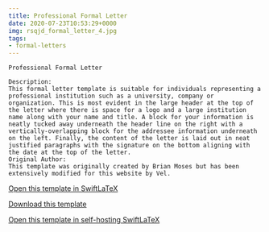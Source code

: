 ```yaml
---
title: Professional Formal Letter
date: 2020-07-23T10:53:29+0000
img: rsqjd_formal_letter_4.jpg
tags:
- formal-letters
---
```

```
Professional Formal Letter

Description:
This formal letter template is suitable for individuals representing a professional institution such as a university, company or organization. This is most evident in the large header at the top of the letter where there is space for a logo and a large institution name along with your name and title. A block for your information is neatly tucked away underneath the header line on the right with a vertically-overlapping block for the addressee information underneath on the left. Finally, the content of the letter is laid out in neat justified paragraphs with the signature on the bottom aligning with the date at the top of the letter.
Original Author:
This template was originally created by Brian Moses but has been extensively modified for this website by Vel.
```
[Open this template in SwiftLaTeX](https://www.swiftlatex.com/project.html?import=https://swiftlatex.github.io/LaTeXBoilerPlate/zips/jcpnf_formal_letter_4.zip&import_name=Professional%20Formal%20Letter)

[Download this template](https://swiftlatex.github.io/LaTeXBoilerPlate/zips/jcpnf_formal_letter_4.zip)

[Open this template in self-hosting SwiftLaTeX](http://localhost:3011/project.html?import=https://swiftlatex.github.io/LaTeXBoilerPlate/zips/jcpnf_formal_letter_4.zip&import_name=Professional%20Formal%20Letter)

